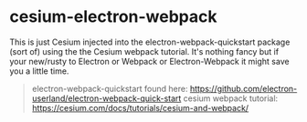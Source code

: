 # cesium-electron-webpack
This is just Cesium injected into the electron-webpack-quickstart package (sort of) using the the Cesium webpack tutorial. It's nothing fancy but if your new/rusty to Electron or Webpack or Electron-Webpack it might save you a little time.

>electron-webpack-quickstart found here: https://github.com/electron-userland/electron-webpack-quick-start
>cesium webpack tutorial: https://cesium.com/docs/tutorials/cesium-and-webpack/

